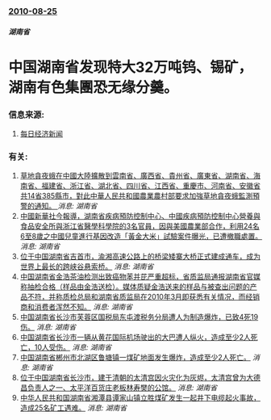### [2010-08-25](/news/2010/08/25/index.md)

##### 湖南省
#  中国湖南省发现特大32万吨钨、锡矿，湖南有色集團恐无缘分羹。




### 信息来源:

1. [每日经济新闻](http://finance.ifeng.com/news/industry/20100827/2558939.shtml)

### 有关:

1. [草地貪夜蛾在中國大陸擴散到雲南省、廣西省、貴州省、廣東省、湖南省、海南省、福建省、浙江省、湖北省、四川省、江西省、重慶市、河南省、安徽省共14省385縣市，對此中華人民共和國農業農村部要求加強草地貪夜蛾監測預警的通知。 ](/zh/news/2019/05/21/草地貪夜蛾在中國大陸擴散到雲南省-廣西省-貴州省-廣東省-湖南省-海南省-福建省-浙江省-湖北省-四川省-江西省-重慶市.md) _消息: 湖南省_
2. [中國新華社今報導，湖南省疾病預防控制中心、中國疾病預防控制中心營養與食品安全所與浙江省醫學科學院的3名官員，因與美國農業部合作，利用24名6至8歲之中國兒童進行基因改造「黃金大米」試驗案件曝光，已遭撤職處置。](/zh/news/2012/12/6/中國新華社今報導-湖南省疾病預防控制中心-中國疾病預防控制中心營養與食品安全所與浙江省醫學科學院的3名官員-因與美國農業.md) _消息: 湖南省_
3. [位于中国湖南省吉首市，渝湘高速公路上的桥梁矮寨大桥正式建成通车，成为世界上最长的跨峡谷悬索桥。](/zh/news/2012/03/31/位于中国湖南省吉首市-渝湘高速公路上的桥梁矮寨大桥正式建成通车-成为世界上最长的跨峡谷悬索桥.md) _消息: 湖南省_
4. [ 中国湖南省金浩茶油检测出致癌物苯并芘严重超标，省质监局通报湖南省官媒称抽检合格（样品由金浩送检）。媒体质疑金浩送来的样品与被查出问题的产品不符，并称质检总局和湖南省质监局在2010年3月即获悉有关情况，而经销商和消费者浑然不知。](/zh/news/2010/08/29/中国湖南省金浩茶油检测出致癌物苯并芘严重超标-省质监局通报湖南省官媒称抽检合格-样品由金浩送检-媒体质疑金浩送来的样.md) _消息: 湖南省_
5. [ 中国湖南省长沙市芙蓉区国税局东屯渡税务分局遭人为制造爆炸，已致4死19伤。](/zh/news/2010/07/29/中国湖南省长沙市芙蓉区国税局东屯渡税务分局遭人为制造爆炸-已致4死19伤.md) _消息: 湖南省_
6. [ 中国湖南省长沙市一辆从黄花国际机场驶出的大巴遭人纵火，造成至少2人死亡，10人受伤。](/zh/news/2010/07/21/中国湖南省长沙市一辆从黄花国际机场驶出的大巴遭人纵火-造成至少2人死亡-10人受伤.md) _消息: 湖南省_
7. [ 中国湖南省郴州市北湖区鲁塘镇一煤矿地面发生爆炸，造成至少2人死亡。](/zh/news/2010/07/18/中国湖南省郴州市北湖区鲁塘镇一煤矿地面发生爆炸-造成至少2人死亡.md) _消息: 湖南省_
8. [ 位于中国湖南省长沙市，建于清朝的太清宫因火灾化为灰烬，太清宫曾为大德昌负责人之一、太平洋百货庄老板林寿樊的公馆。](/zh/news/2010/07/6/位于中国湖南省长沙市-建于清朝的太清宫因火灾化为灰烬-太清宫曾为大德昌负责人之一-太平洋百货庄老板林寿樊的公馆.md) _消息: 湖南省_
9. [ 中华人民共和国湖南省湘潭县谭家山镇立胜煤矿发生一起井下电缆起火事故，造成25名矿工遇难。](/zh/news/2010/01/5/中华人民共和国湖南省湘潭县谭家山镇立胜煤矿发生一起井下电缆起火事故-造成25名矿工遇难.md) _消息: 湖南省_
